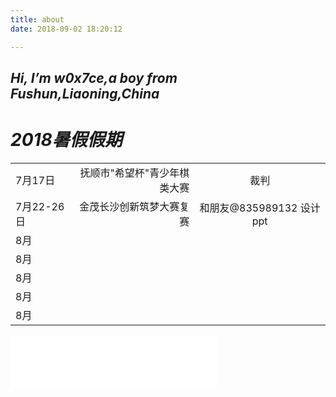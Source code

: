 ```yaml
---
title: about
date: 2018-09-02 18:20:12

---
```



## ***Hi, I’m w0x7ce,a boy from Fushun,Liaoning,China***


# ***2018暑假假期*** # 
|     |  |    |
| :------- | ----: | :---: |
|   7月17日    | 抚顺市"希望杯"青少年棋类大赛   | 裁判  |
|   7月22-26日 | 金茂长沙创新筑梦大赛复赛 |  和朋友@835989132 设计ppt   |  
|   8月|    |      |
|   8月|    |      |
|   8月|    |      |
|   8月|    |      |
|   8月|    |      |

<iframe frameborder="no" border="0" marginwidth="0" marginheight="0" width=330 height=86 src="//music.163.com/outchain/player?type=2&id=1427687&auto=1&height=66"></iframe>
